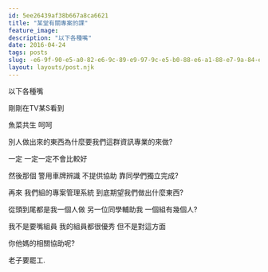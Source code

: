 ```yaml
---
id: 5ee26439af38b667a8ca6621
title: "某堂有關專案的課"
feature_image: 
description: "以下各種嘴"
date: 2016-04-24
tags: posts
slug: -e6-9f-90-e5-a0-82-e6-9c-89-e9-97-9c-e5-b0-88-e6-a1-88-e7-9a-84-e8-aa-b2
layout: layouts/post.njk
---
```


以下各種嘴

剛剛在TV某S看到

魚菜共生 呵呵

別人做出來的東西為什麼要我們這群資訊專業的來做?

一定 一定一定不會比較好

然後那個 警用車牌辨識 不提供協助 靠同學們獨立完成?

再來 我們組的專案管理系統 到底期望我們做出什麼東西?

從頭到尾都是我一個人做 另一位同學輔助我 一個組有幾個人?

我不是要嘴組員 我的組員都很優秀 但不是對這方面

你他媽的相關協助呢?

老子要罷工.
